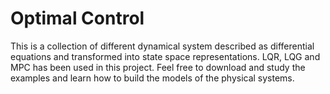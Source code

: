 # Optimal Control

This is a collection of different dynamical system described as differential equations and transformed into state space representations.
LQR, LQG and MPC has been used in this project. Feel free to download and study the examples and learn how to build the models of the physical systems. 

